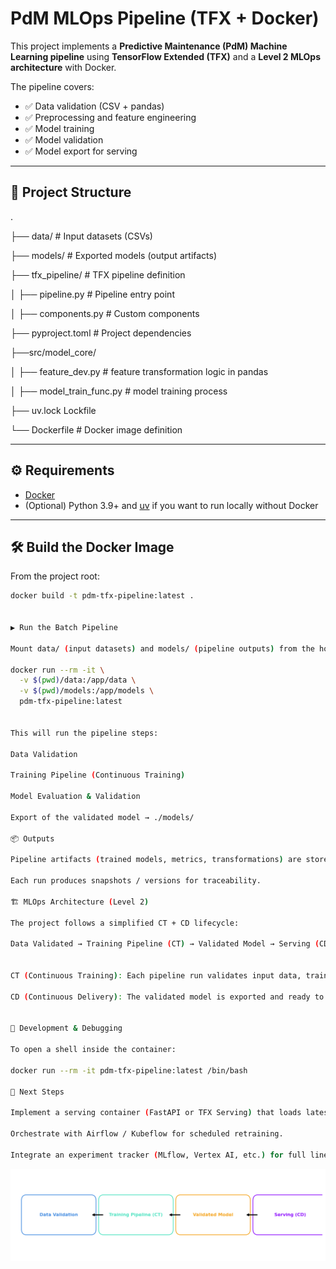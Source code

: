 # PdM MLOps Pipeline (TFX + Docker)

This project implements a **Predictive Maintenance (PdM) Machine Learning pipeline** using **TensorFlow Extended (TFX)** and a **Level 2 MLOps architecture** with Docker.  

The pipeline covers:
- ✅ Data validation (CSV + pandas)
- ✅ Preprocessing and feature engineering
- ✅ Model training
- ✅ Model validation
- ✅ Model export for serving

---

## 📂 Project Structure

.

├── data/ # Input datasets (CSVs)

├── models/ # Exported models (output artifacts)

├── tfx_pipeline/ # TFX pipeline definition

│ ├── pipeline.py # Pipeline entry point

│ ├── components.py # Custom components

├── pyproject.toml # Project dependencies

├──src/model_core/

│ ├── feature_dev.py # feature transformation logic in pandas

│ ├── model_train_func.py # model training process

├── uv.lock Lockfile

└── Dockerfile # Docker image definition


---

## ⚙️ Requirements

- [Docker](https://docs.docker.com/get-docker/)  
- (Optional) Python 3.9+ and [uv](https://github.com/astral-sh/uv) if you want to run locally without Docker  

---

## 🛠 Build the Docker Image

From the project root:

```bash
docker build -t pdm-tfx-pipeline:latest .


▶️ Run the Batch Pipeline

Mount data/ (input datasets) and models/ (pipeline outputs) from the host:

docker run --rm -it \
  -v $(pwd)/data:/app/data \
  -v $(pwd)/models:/app/models \
  pdm-tfx-pipeline:latest


This will run the pipeline steps:

Data Validation

Training Pipeline (Continuous Training)

Model Evaluation & Validation

Export of the validated model → ./models/

📦 Outputs

Pipeline artifacts (trained models, metrics, transformations) are stored in ./models.

Each run produces snapshots / versions for traceability.

🏗 MLOps Architecture (Level 2)

The project follows a simplified CT + CD lifecycle:

Data Validated → Training Pipeline (CT) → Validated Model → Serving (CD)


CT (Continuous Training): Each pipeline run validates input data, trains, and versions models.

CD (Continuous Delivery): The validated model is exported and ready to be deployed in a serving container.


🧪 Development & Debugging

To open a shell inside the container:

docker run --rm -it pdm-tfx-pipeline:latest /bin/bash

🚀 Next Steps

Implement a serving container (FastAPI or TFX Serving) that loads latest_model from ./models.

Orchestrate with Airflow / Kubeflow for scheduled retraining.

Integrate an experiment tracker (MLflow, Vertex AI, etc.) for full lineage and monitoring.

```

![alt text](image.png)